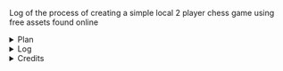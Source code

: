 Log of the process of creating a simple local 2 player chess game using free assets found online

<details>
  <summary> Plan </summary>

  ### 1 month long project split into progress weeks
  
  ##### Week 1 - 1.06 - 8.06
  #### Implement Basic Gameplay rules and sprites
    1. Implement FEN notation for setting up board
    - "animate" placing of pieces using a step counter(1 piece per half second interval)
    2. Implement turns and figure out game overlord tracking? 
    3. Calculate and implement piece movement
    4. Implement special cases (en passant, castling, check blocking)
    5. Refactor and Postmortem time, what can be improved and how?

  ##### Week 2 - 09.06 - 16.06
  #### Implement Easings and feel, give users feedback

  ##### Week 3 - 17.06 - 24.06
  #### Implement Menus

  ##### Week 4 - 25.06 - 30.06
  #### Polish, recap of learned things, what can be taken into next project
  
</details>

<details>
  <summary> Log </summary>
  
  #### 31.05.23
    1. refactoring to remove unneeded files
    2. readme update with log and plan
    3. first draft of plan

</details>

<details>
  <summary> Credits </summary>
  
    - Raylib            : https://raylib.com/
    - Odin Language     : https://odin-lang.org/
    - Heroes Chess      : https://nulltale.itch.io/heroes-chess/

</details>